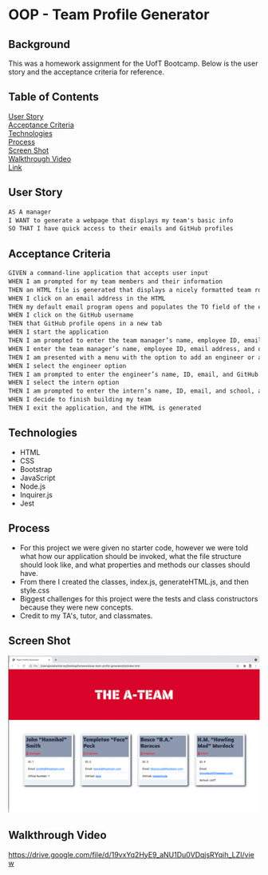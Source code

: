 # OOP - Team Profile Generator

## Background

This was a homework assignment for the UofT Bootcamp.  Below is the user story and the acceptance criteria for reference.

## Table of Contents
[User Story](#user-story)\
[Acceptance Criteria](#acceptance-criteria)\
[Technologies](#technologies)\
[Process](#process)\
[Screen Shot](#screen-shot)\
[Walkthrough Video](#walkthrough-video)\
[Link](#link)


## User Story

```md
AS A manager
I WANT to generate a webpage that displays my team's basic info
SO THAT I have quick access to their emails and GitHub profiles
```

## Acceptance Criteria

```md
GIVEN a command-line application that accepts user input
WHEN I am prompted for my team members and their information
THEN an HTML file is generated that displays a nicely formatted team roster based on user input
WHEN I click on an email address in the HTML
THEN my default email program opens and populates the TO field of the email with the address
WHEN I click on the GitHub username
THEN that GitHub profile opens in a new tab
WHEN I start the application
THEN I am prompted to enter the team manager’s name, employee ID, email address, and office number
WHEN I enter the team manager’s name, employee ID, email address, and office number
THEN I am presented with a menu with the option to add an engineer or an intern or to finish building my team
WHEN I select the engineer option
THEN I am prompted to enter the engineer’s name, ID, email, and GitHub username, and I am taken back to the menu
WHEN I select the intern option
THEN I am prompted to enter the intern’s name, ID, email, and school, and I am taken back to the menu
WHEN I decide to finish building my team
THEN I exit the application, and the HTML is generated
```

## Technologies

* HTML
* CSS
* Bootstrap
* JavaScript
* Node.js
* Inquirer.js
* Jest

## Process

* For this project we were given no starter code, however we were told what how our application should be invoked, what the file structure should look like, and what properties and methods our classes should have.
* From there I created the classes, index.js, generateHTML.js, and then style.css
* Biggest challenges for this project were the tests and class constructors because they were new concepts.
* Credit to my TA's, tutor, and classmates.

## Screen Shot

![Screen Shot](./Assets/screen-shot.png)

## Walkthrough Video
https://drive.google.com/file/d/19vxYq2HyE9_aNU1Du0VDqjsRYqih_LZI/view

